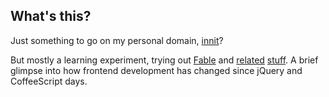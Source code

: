 ## What's this?

Just something to go on my personal domain, [innit](https://innit.cz)?

But mostly a learning experiment, trying out [Fable](https://fable.io/) and [related](https://elmish.github.io/elmish/) [stuff](https://shmew.github.io/Feliz.UseWorker/). A brief glimpse into how frontend development has changed since jQuery and CoffeeScript days.
